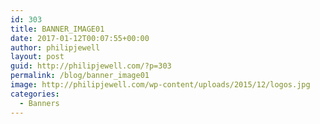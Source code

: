 ```yaml
---
id: 303
title: BANNER_IMAGE01
date: 2017-01-12T00:07:55+00:00
author: philipjewell
layout: post
guid: http://philipjewell.com/?p=303
permalink: /blog/banner_image01
image: http://philipjewell.com/wp-content/uploads/2015/12/logos.jpg
categories:
  - Banners
---
```


